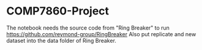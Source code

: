 # COMP7860-Project
The notebook needs the source code from "Ring Breaker" to run https://github.com/reymond-group/RingBreaker
Also put replicate and new dataset into the data folder of Ring Breaker.
